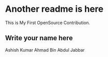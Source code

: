 # Another readme is here

This is My First OpenSource Contribution.

## Write your name here

Ashish Kumar
Ahmad Bin Abdul Jabbar
